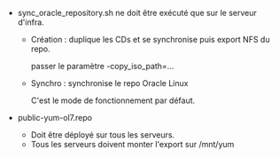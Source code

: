 * sync_oracle_repository.sh ne doit être exécuté que sur le serveur d'infra.
	- Création : duplique les CDs et se synchronise puis export NFS du repo.

	  passer le paramètre -copy_iso_path=...

	- Synchro : synchronise le repo Oracle Linux

	  C'est le mode de fonctionnement par défaut.

* public-yum-ol7.repo
	- Doit être déployé sur tous les serveurs.
	- Tous les serveurs doivent monter l'export sur /mnt/yum
